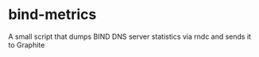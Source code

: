 # bind-metrics
A small script that dumps BIND DNS server statistics via rndc and sends it to Graphite
